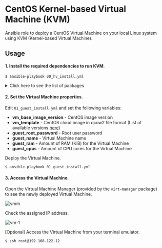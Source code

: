 # CentOS Kernel-based Virtual Machine (KVM)

Ansible role to deploy a CentOS Virtual Machine on your local Linux system using KVM (Kernel-based Virtual Machine).

## Usage

#### 1. Install the required dependencies to run KVM.

```bash
$ ansible-playbook 00_hv_install.yml
```

<details>
    <summary>Click here to see the list of packages</summary>
    
* **qemu-kvm** – Provides hardware emulation.
* **libvirt-daemon-system** – Configuration files required to run the libvirt daemon.
* **libvirt-clients** – Client-side libraries and APIs for managing and controlling virtual machines & hypervisors from the command line.
* **virtinst** – A  set of command-line utilities for provisioning and modifying virtual machines.
* **virt-manager** – A Qt-based graphical interface for managing virtual machines via the libvirt daemon.
* **bridge-utils** – A set of tools for creating and managing bridge devices.
* **cpu-checker** – To check whether your system is cabable of of running hardware accelerated KVM virtual machines (run ```kvm-ok``` from the cmd)
</details>

#### 2. Set the Virtual Machine properties.

Edit ```01_guest_install.yml``` and set the following variables:
* **vm_base_image_version** - CentOS image version
* **vm_template** - CentOS cloud image in qcow2 file format (List of available versions [here](https://cloud.centos.org/centos/7/images/))
* **guest_root_password** - Root user password
* **guest_name** - Virtual Machine name
* **guest_ram** - Amount of RAM (KiB) for the Virtual Machine 
* **guest_cpus** - Amount of CPU cores for the Virtual Machine

Deploy the Virtual Machine.

```bash
$ ansible-playbook 01_guest_install.yml
```

#### 3. Access the Virtual Machine.

Open the Virtual Machine Manager (provided by the ```virt-manager``` package) to see the newly deployed Virtual Machine.

![vmm](https://github.com/barrigas/centos_qcow2/blob/main/images/vmm.png)

Check the assigned IP address.

![vm-1](https://github.com/barrigas/centos_qcow2/blob/main/images/vm-1.png)

[Optional] Access the Virtual Machine from your terminal emulator.

```bash
$ ssh root@192.168.122.12
```
